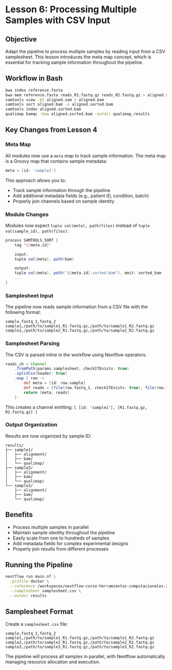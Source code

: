 # Lesson 6: Processing Multiple Samples with CSV Input

## Objective

Adapt the pipeline to process multiple samples by reading input from a CSV samplesheet. This lesson introduces the meta map concept, which is essential for tracking sample information throughout the pipeline.

## Workflow in Bash

```bash
bwa index reference.fasta
bwa mem reference.fasta reads_R1.fastq.gz reads_R2.fastq.gz > aligned.sam
samtools view -bS aligned.sam > aligned.bam
samtools sort aligned.bam -o aligned.sorted.bam
samtools index aligned.sorted.bam
qualimap bamqc -bam aligned.sorted.bam -outdir qualimap_results
```

## Key Changes from Lesson 4

### Meta Map

All modules now use a `meta` map to track sample information. The meta map is a Groovy map that contains sample metadata:

```groovy
meta = [id: 'sample1']
```

This approach allows you to:
- Track sample information through the pipeline
- Add additional metadata fields (e.g., patient ID, condition, batch)
- Properly join channels based on sample identity

### Module Changes

Modules now expect `tuple val(meta), path(files)` instead of `tuple val(sample_id), path(files)`:

```groovy
process SAMTOOLS_SORT {
    tag "${meta.id}"

    input:
    tuple val(meta), path(bam)

    output:
    tuple val(meta), path("${meta.id}.sorted.bam"), emit: sorted_bam
    ...
}
```

### Samplesheet Input

The pipeline now reads sample information from a CSV file with the following format:

```csv
sample,fastq_1,fastq_2
sample1,/path/to/sample1_R1.fastq.gz,/path/to/sample1_R2.fastq.gz
sample2,/path/to/sample2_R1.fastq.gz,/path/to/sample2_R2.fastq.gz
```

### Samplesheet Parsing

The CSV is parsed inline in the workflow using Nextflow operators:

```groovy
reads_ch = Channel
    .fromPath(params.samplesheet, checkIfExists: true)
    .splitCsv(header: true)
    .map { row ->
        def meta = [id: row.sample]
        def reads = [file(row.fastq_1, checkIfExists: true), file(row.fastq_2, checkIfExists: true)]
        return [meta, reads]
    }
```

This creates a channel emitting: `[ [id: 'sample1'], [R1.fastq.gz, R2.fastq.gz] ]`

### Output Organization

Results are now organized by sample ID:

```
results/
├── sample1/
│   ├── alignment/
│   ├── bam/
│   └── qualimap/
├── sample2/
│   ├── alignment/
│   ├── bam/
│   └── qualimap/
└── sample3/
    ├── alignment/
    ├── bam/
    └── qualimap/
```

## Benefits

- Process multiple samples in parallel
- Maintain sample identity throughout the pipeline
- Easily scale from one to hundreds of samples
- Add metadata fields for complex experimental designs
- Properly join results from different processes

## Running the Pipeline

```bash
nextflow run main.nf \
  -profile docker \
  --reference /workspaces/nextflow-curso-herramientas-computacionales-2025/assets/genome.fasta \
  --samplesheet samplesheet.csv \
  --outdir results
```

## Samplesheet Format

Create a `samplesheet.csv` file:

```csv
sample,fastq_1,fastq_2
sample1,/path/to/sample1_R1.fastq.gz,/path/to/sample1_R2.fastq.gz
sample2,/path/to/sample2_R1.fastq.gz,/path/to/sample2_R2.fastq.gz
sample3,/path/to/sample3_R1.fastq.gz,/path/to/sample3_R2.fastq.gz
```

The pipeline will process all samples in parallel, with Nextflow automatically managing resource allocation and execution.